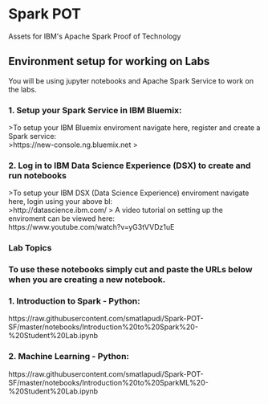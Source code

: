 # Spark POT
Assets for IBM's Apache Spark Proof of Technology

<h2>Environment setup for working on Labs</h2>
You will be using jupyter notebooks and Apache Spark Service to work on the labs.

<h3>1. Setup your Spark Service in IBM Bluemix:</h3> 
>To setup your IBM Bluemix enviroment navigate here, register and create a Spark service:<br>
>https://new-console.ng.bluemix.net
>
<h3>2. Log in to IBM Data Science Experience (DSX) to create and run notebooks </h3>
>To setup your IBM DSX (Data Science Experience) enviroment navigate here, login using your above bl:<br>
>http://datascience.ibm.com/
>
A video tutorial on setting up the enviroment can be viewed here:<br>
https://www.youtube.com/watch?v=yG3tVVDz1uE


<h3> Lab Topics <h3>
To use these notebooks simply cut and paste the URLs below when you are creating a new notebook.

<h3>1. Introduction to Spark - Python:</h3>
https://raw.githubusercontent.com/smatlapudi/Spark-POT-SF/master/notebooks/Introduction%20to%20Spark%20-%20Student%20Lab.ipynb


<h3>2. Machine Learning - Python:</h3>
https://raw.githubusercontent.com/smatlapudi/Spark-POT-SF/master/notebooks/Introduction%20to%20SparkML%20-%20Student%20Lab.ipynb

<br>
<br>


